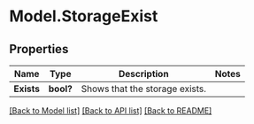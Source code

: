 # Model.StorageExist

## Properties
Name | Type | Description | Notes
------------ | ------------- | ------------- | -------------
**Exists** | **bool?** | Shows that the storage exists.              | 



[[Back to Model list]](README.md#documentation-for-models) [[Back to API list]](README.md#documentation-for-api-endpoints) [[Back to README]](README.md)



